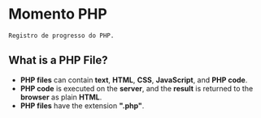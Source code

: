 # Momento PHP
``Registro de progresso do PHP.`` <br/>
## **What is a PHP File?**

- **PHP files** can contain **text**, **HTML**, **CSS**, **JavaScript**, and **PHP code**.  
- **PHP code** is executed on the **server**, and the **result** is returned to the **browser** as plain **HTML**.  
- **PHP files** have the extension **".php"**.  

